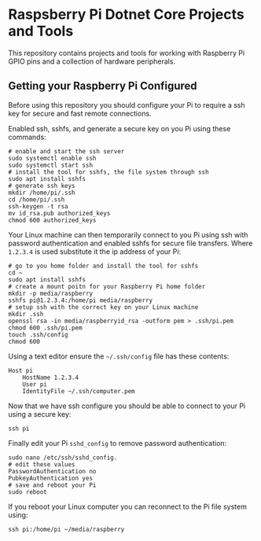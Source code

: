 # Raspsberry Pi Dotnet Core Projects and Tools

This repository contains projects and tools for working with Raspberry Pi GPIO pins and a collection of hardware peripherals.

## Getting your Raspberry Pi Configured

Before using this repository you should configure your Pi to require a ssh key for secure and fast remote connections.

Enabled ssh, sshfs, and generate a secure key on you Pi using these commands:

```console
# enable and start the ssh server
sudo systemctl enable ssh
sudo systemctl start ssh
# install the tool for sshfs, the file system through ssh
sudo apt install sshfs
# generate ssh keys
mkdir /home/pi/.ssh
cd /home/pi/.ssh
ssh-keygen -t rsa
mv id_rsa.pub authorized_keys
chmod 600 authorized_keys
```

Your Linux machine can then temporarily connect to you Pi using ssh with password authentication and enabled sshfs for secure file transfers. Where ``1.2.3.4`` is used substitute it the ip address of your Pi:

```console
# go to you home folder and install the tool for sshfs
cd ~
sudo apt install sshfs
# create a mount poitn for your Raspberry Pi home folder
mkdir -p media/raspberry
sshfs pi@1.2.3.4:/home/pi media/raspberry
# setup ssh with the correct key on your Linux machine
mkdir .ssh
openssl rsa -in media/raspberryid_rsa -outform pem > .ssh/pi.pem
chmod 600 .ssh/pi.pem
touch .ssh/config
chmod 600 
```

Using a text editor ensure the ``~/.ssh/config`` file has these contents:

```console
Host pi
    HostName 1.2.3.4
    User pi
    IdentityFile ~/.ssh/computer.pem
```

Now that we have ssh configure you should be able to connect to your Pi using a secure key:

```console
ssh pi
```

Finally edit your Pi ``sshd_config`` to remove password authentication:

```console
sudo nano /etc/ssh/sshd_config.
# edit these values
PasswordAuthentication no
PubkeyAuthentication yes
# save and reboot your Pi
sudo reboot
```

If you reboot your Linux computer you can reconnect to the Pi file system using:

```console
ssh pi:/home/pi ~/media/raspberry
```
